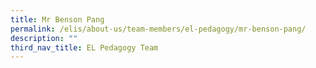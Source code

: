 ```yaml
---
title: Mr Benson Pang
permalink: /elis/about-us/team-members/el-pedagogy/mr-benson-pang/
description: ""
third_nav_title: EL Pedagogy Team
---
```

